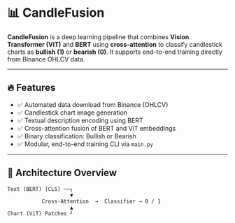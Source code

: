 # 📊 CandleFusion

**CandleFusion** is a deep learning pipeline that combines **Vision Transformer (ViT)** and **BERT** using **cross-attention** to classify candlestick charts as **bullish (1)** or **bearish (0)**. It supports end-to-end training directly from Binance OHLCV data.

---

## 🔥 Features

- ✅ Automated data download from Binance (OHLCV)
- ✅ Candlestick chart image generation
- ✅ Textual description encoding using BERT
- ✅ Cross-attention fusion of BERT and ViT embeddings
- ✅ Binary classification: Bullish or Bearish
- ✅ Modular, end-to-end training CLI via `main.py`

---

## 🧠 Architecture Overview

```text
Text (BERT) [CLS] ──┐
                    ▼
           Cross-Attention  →  Classifier → 0 / 1
                    ▲
Chart (ViT) Patches ┘
```
